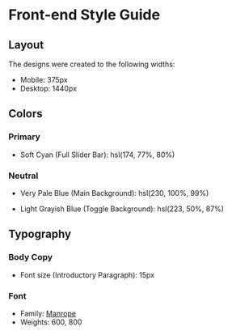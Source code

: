 # Front-end Style Guide

## Layout

The designs were created to the following widths:

- Mobile: 375px
- Desktop: 1440px

## Colors

### Primary

- Soft Cyan (Full Slider Bar): hsl(174, 77%, 80%)
<!-- - Strong Cyan (Slider Backround): hsl(174, 86%, 45%)
- Light Grayish Red (Discount Background): hsl(14, 92%, 95%)
- Light Red (Discount Text): hsl(15, 100%, 70%)
- Pale Blue (CTA Text): hsl(226, 100%, 87%) -->

### Neutral

<!-- - White (Pricing Component Background): hsl(0, 0%, 100%) -->
- Very Pale Blue (Main Background): hsl(230, 100%, 99%)
<!-- - Light Grayish Blue (Empty Slider Bar): hsl(224, 65%, 95%) -->
- Light Grayish Blue (Toggle Background): hsl(223, 50%, 87%)
<!-- - Grayish Blue (Text): hsl(225, 20%, 60%)
- Dark Desaturated Blue (Text & CTA Background): hsl(227, 35%, 25%) -->

## Typography

### Body Copy

- Font size (Introductory Paragraph): 15px

### Font

- Family: [Manrope](https://fonts.google.com/specimen/Manrope)
- Weights: 600, 800
